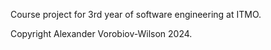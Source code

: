 Course project for 3rd year of software engineering at ITMO.

Copyright Alexander Vorobiov-Wilson 2024.